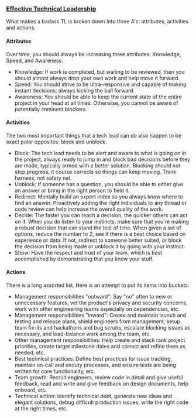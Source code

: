 ### [Effective Technical Leadership](https://medium.com/@davidbyttow/effective-technical-leadership-b193a544e771)

What makes a badass TL is broken down into three A's: attributes, activities and actions.

#### Attributes

Over time, you should always be increasing three attributes: Knowledge, Speed, and Awareness.

* Knowledge: If work is completed, but waiting to be reviewed, then you should almost always drop your own work and help move it forward.
* Speed: You should strive to be ultra-responsive and capable of making instant decisions, always kicking the ball forward.
* Awareness: You should be able to keep the current state of the entire project in your head at all times. Otherwise, you cannot be aware of potentially imminent blockers.

#### Activities

The two most important things that a tech lead can do also happen to be exact polar opposites: block and unblock.

* Block: The tech lead needs to be alert and aware to what is going on in the project, always ready to jump in and block bad decisions before they are made, typically armed with a better solution. Blocking should not stop progress, it course corrects so things can keep moving. Think harness, not safety net.
* Unblock: If someone has a question, you should be able to either give an answer or bring in the right person to field it.
* Redirect: Mentally build an expert index so you always know where to find an answer. Proactively adding the right individuals to any thread or code review can help increase the overall quality of the work.
* Decide: The faster you can reach a decision, the quicker others can act on it. When you do listen to your instincts, make sure that you're making a robust decision that can stand the test of time. When given a set of options, reduce the number to 2, see if there is a best choice based on experience or data. If not, redirect to someone better suited, or block the decision from being made or unblock it by going with your instinct.
* Show: Have the respect and trust of your team, which is best accomplished by demonstrating that you know your stuff.

#### Actions

There is a long assorted list. Here is an attempt to put its items into buckets:

* Management responsibilities "outward": Say "no" often to new or unnecessary features, vet the product's privacy and security concerns, work with other engineering teams especially on dependencies, etc.
* Management responsibilities "inward": Create and maintain launch and testing and release plans, shield engineers from management, setup team fix-its and hackathons and bug scrubs, escalate blocking issues as necessary, and load-balance work among the team, etc.
* Other management responsibilities: Help create and stack rank project priorities, create target milestone dates and correct and refine them as needed, etc.
* Best technical practices: Define best practices for issue tracking, maintain on-call and onduty processes, and ensure tests are being written for core functionality, etc.
* Team growth: Recruit engineers, review code in detail and give useful feedback, read and write and give feedback on design documents, help onboard, etc.
* Technical action: Identify technical debt, generate new ideas and elegant solutions, debug difficult production issues, write the right code at the right times, etc.

